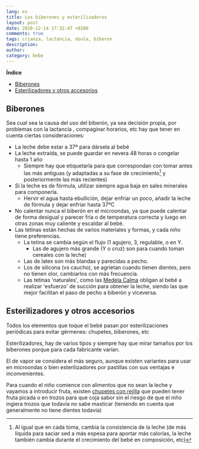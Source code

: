 ```yaml
---
lang: es
title: Los biberones y esterilizadores
layout: post
date: 2018-12-14 17:32:47 +0200
comments: true
tags: crianza, lactancia, doula, biberon
description:
author:
category: bebe
---
```


**Índice**

<!-- TOC depthFrom:1 insertAnchor:true orderedList:true -->

- [Biberones](#biberones)
- [Esterilizadores y otros accesorios](#esterilizadores-y-otros-accesorios)

<!-- /TOC -->

<a id="markdown-biberones" name="biberones"></a>

## Biberones

Sea cual sea la causa del uso del biberón, ya sea decisión propia, por problemas con la lactancia , compaginar horarios, etc hay que tener en cuenta ciertas consideraciones:

- La leche debe estar a 37º para dársela al bebé
- La leche extraída, se puede guardar en nevera 48 horas o congelar hasta 1 año
  - Siempre hay que etiquetarla para que correspondan con tomar antes las más antiguas (y adaptadas a su fase de crecimiento[^fasecrecimiento] y posteriormente las más recientes)
- Si la leche es de fórmula, utilizar siempre agua baja en sales minerales para componerla.
  - Hervir el agua hasta ebullición, dejar enfriar un poco, añadir la leche de fórmula y dejar enfriar hasta 37ºC
- No calentar nunca el biberón en el microondas, ya que puede calentar de forma desigual y parecer fría o de temperatura correcta y luego en otras zonas muy caliente y escaldar al bebé.
- Las tetinas están hechas de varios materiales y formas, y cada niño tiene preferencias.
  - La tetina se cambia según el flujo (1 agujero, 3, regulable, o en Y.
    - Las de agujero más grande (Y o cruz) son para cuando toman cereales con la leche)
  - Las de latex son más blandas y parecidas a pecho.
  - Los de silicona (vs caucho), se agrietan cuando tienen dientes, pero no tienen olor, cambiarlos con más frecuencia.
  - Las tetinas 'naturales', como las [Medela Calma](https://amzn.to/2LdiB93) obligan al bebé a realizar 'esfuerzo' de succión para obtener la leche, siendo las que mejor facilitan el paso de pecho a biberón y viceversa.

<a id="markdown-esterilizadores-y-otros-accesorios" name="esterilizadores-y-otros-accesorios"></a>

## Esterilizadores y otros accesorios

Todos los elementos que toque el bebé pasan por esterilizaciones periódicas para evitar gérmenes: chupetes, biberones, etc

Esterilizadores, hay de varios tipos y siempre hay que mirar tamaños por los biberones porque para cada fabricante varían.

El de vapor se considera el más seguro, aunque existen variantes para usar en microondas o bien esterilizadores por pastillas con sus ventajas e inconvenientes.

Para cuando el niño comience con alimentos que no sean la leche y vayamos a introducir fruta, existen [chupetes con rejilla](https://amzn.to/2UF0HQM) que pueden tener fruta picada o en trozos para que coja sabor sin el riesgo de que el niño ingiera trozos que todavía no sabe masticar (teniendo en cuenta que generalmente no tiene dientes todavía)

[^fasecrecimiento]: Al igual que en cada toma, cambia la consistencia de la leche (de más líquida para saciar sed a más espesa para aportar más calorías, la leche también cambia durante el crecimiento del bebé en composición, etc)
